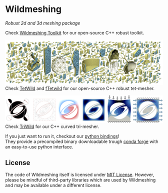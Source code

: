 Wildmeshing
===========
*Robust 2d and 3d meshing package*


Check [Wildmeshing Toolkit](toolkit.md) for our open-source C++ robust toolkit.

![](teaser.png)
Check [TetWild](tetwild.md) and [fTetwild](ftetwild.md) for our open-source C++ robust tet-mesher.

![](teaser_row.jpg)
Check [TriWild](triwild.md) for our C++ curved tri-mesher.

If you just want to run it, checkout our [python bindings](python.md)!<br/>
They provide a precompiled binary downloadable trough [conda forge](https://anaconda.org/conda-forge/wildmeshing) with an easy-to-use python interface.

License
-------
The code of Wildmeshing itself is licensed under [MIT License](https://github.com/wildmeshing/wildmeshing-toolkit/blob/main/LICENSE). However, please be mindful of third-party libraries which are used by Wildmeshing and may be available under a different license.